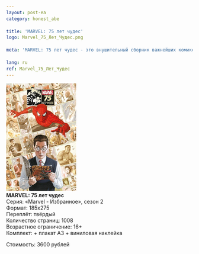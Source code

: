 ```yaml
---
layout: post-ea
category: honest_abe

title: 'MARVEL: 75 лет чудес'
logo: Marvel_75_Лет_Чудес.png

meta: 'MARVEL: 75 лет чудес - это внушительный сборник важнейших комиксов MARVEL за период в первые 75 лет существования издательства: от Золотого Века до комиксов линейки MARVEL NOW.'

lang: ru
ref: Marvel_75_Лет_Чудес
---
```


<a data-fancybox="gallery" href="/img/honest_abe/Marvel_75_Лет_Чудес.png"><img src="/img/honest_abe/Marvel_75_Лет_Чудес.png" alt=""></a>  
**MARVEL: 75 лет чудес**  
Серия: «Marvel - Избранное», сезон 2  
Формат: 185х275  
Переплёт: твёрдый  
Количество страниц: 1008  
Возрастное ограничение: 16+  
Комплект: + плакат А3 + виниловая наклейка

Стоимость: 3600 рублей
